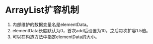 # ArrayList扩容机制

1. 内部维护的数据变量名是elementData。
2. elementData长度默认为0，首次add后设置为10，之后每次扩容1.5倍。
3. 可以在构造方法中指定elementData的大小。